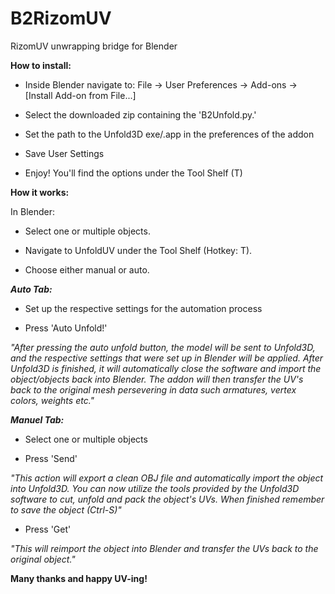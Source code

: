 # B2RizomUV
RizomUV unwrapping bridge for Blender

<b>How to install:</b>
- Inside Blender navigate to: File -> User Preferences -> Add-ons -> [Install Add-on from File...]

- Select the downloaded zip containing the 'B2Unfold.py.'

- Set the path to the Unfold3D exe/.app in the preferences of the addon

- Save User Settings

- Enjoy! You'll find the options under the Tool Shelf (T)


<b>How it works:</b>

In Blender:

- Select one or multiple objects.

- Navigate to UnfoldUV under the Tool Shelf (Hotkey: T).

- Choose either manual or auto.

<b><i>Auto Tab:</i></b>

- Set up the respective settings for the automation process

- Press 'Auto Unfold!'

<i>"After pressing the auto unfold button, the model will be sent to Unfold3D, and the respective settings that were set up in Blender will be applied. After Unfold3D is finished, it will automatically close the software and import the object/objects back into Blender. The addon will then transfer the UV's back to the original mesh persevering in data such armatures, vertex colors, weights etc."</i>



<b><i>Manuel Tab:</i></b>

- Select one or multiple objects

- Press 'Send'

<i>"This action will export a clean OBJ file and automatically import the object into Unfold3D. You can now utilize the tools provided by the Unfold3D software to cut, unfold and pack the object's UVs. When finished remember to save the object (Ctrl-S)"</i>

- Press 'Get'

<i>"This will reimport the object into Blender and transfer the UVs back to the original object."</i>



<b>Many thanks and happy UV-ing!</b>
